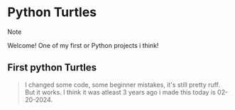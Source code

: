 # Python Turtles

> [!NOTE]
> Welcome!
> One of my first or Python projects i think!

## First python Turtles

> I changed some code, some beginner mistakes, it's still pretty ruff. But it works. I think it was atleast 3 years ago i made this today is 02-20-2024.

